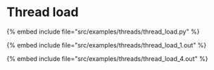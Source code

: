# Thread load

{% embed include file="src/examples/threads/thread_load.py" %}

{% embed include file="src/examples/threads/thread_load_1.out" %}

{% embed include file="src/examples/threads/thread_load_4.out" %}


